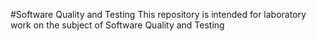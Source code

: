 #Software Quality and Testing
This repository is intended for laboratory work on the subject of Software Quality and Testing
